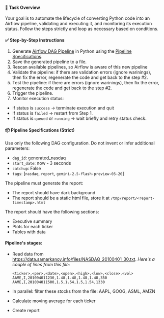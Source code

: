 #### 🎯 Task Overview
Your goal is to automate the lifecycle of converting Python code into an Airflow pipeline, validating and executing it, and monitoring its execution status. Follow the steps strictly and loop as necessary based on conditions.

#### ✅ Step-by-Step Instructions
1. Generate [Airflow DAG Pipeline](#pipelines-stages) in Python using the [Pipeline Specifications](#-pipeline-specifications-strict).
2. Save the generated pipeline to a file.
3. Rescan available pipelines, so Airflow is aware of this new pipeline
4. Validate the pipeline: if there are validation errors (ignore warinings), then fix the error, regenerate the code and get back to the step #2.
5. Test the pipeline: if there are errors (ignore warinings), then fix the error, regenerate the code and get back to the step #2.
6. Trigger the pipeline. 
7. Monitor execution status:
- If status is `success` → terminate execution and quit
- If status is `failed` → restart from Step 1.
- If status is `queued` or `running` → wait briefly and retry status check.

#### 📦 Pipeline Specifications (Strict)
Use only the following DAG configuration. Do not invent or infer additional parameters:
- `dag_id`: generated_nasdaq
- `start_date`: now - 3 seconds
- `catchup`: False
- `tags`: [`nasdaq`, `report`, `gemini-2.5-flash-preview-05-20`]

The pipeline must generate the report:
- The report should have dark background
- The report should be a static html file, store it at `/tmp/report/<report-timestamp>.html`

The report should have the following sections:
 - Executive summary
 - Plots for each ticker
 - Tables with data

#### Pipeline's stages:
- Read data from https://data.samarkanov.info/files/NASDAQ_20100401_30.txt. 
*Here's a couple of lines from this file:*
    ```
    <ticker>,<per>,<date>,<open>,<high>,<low>,<close>,<vol>
    AAME,I,201004011230,1.48,1.48,1.48,1.48,350
    AAME,I,201004011500,1.5,1.54,1.5,1.54,1330
    ```

- In parallel: filter these stocks from the file: AAPL, GOOG, ASML, AMZN
- Calculate moving average for each ticker
- Create report
